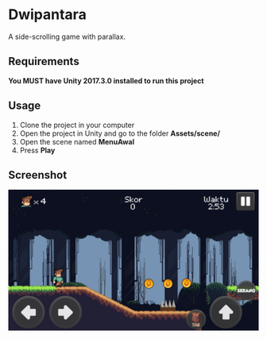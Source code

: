 # Dwipantara
A side-scrolling game with parallax.

## Requirements
**You MUST have Unity 2017.3.0 installed to run this project**

## Usage
1. Clone the project in your computer
2. Open the project in Unity and go to the folder **Assets/scene/**
3. Open the scene named **MenuAwal**
4. Press **Play**

## Screenshot
![Dwipantra](Screenshot/IMG_2285.jpg "Dwipantara")
